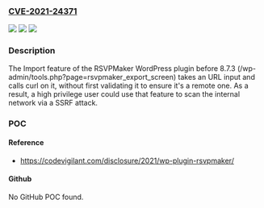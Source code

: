 ### [CVE-2021-24371](https://cve.mitre.org/cgi-bin/cvename.cgi?name=CVE-2021-24371)
![](https://img.shields.io/static/v1?label=Product&message=RSVPMaker&color=blue)
![](https://img.shields.io/static/v1?label=Version&message=8.7.3%3C%208.7.3%20&color=brighgreen)
![](https://img.shields.io/static/v1?label=Vulnerability&message=CWE-918%20Server-Side%20Request%20Forgery%20(SSRF)&color=brighgreen)

### Description

The Import feature of the RSVPMaker WordPress plugin before 8.7.3 (/wp-admin/tools.php?page=rsvpmaker_export_screen) takes an URL input and calls curl on it, without first validating it to ensure it's a remote one. As a result, a high privilege user could use that feature to scan the internal network via a SSRF attack.

### POC

#### Reference
- https://codevigilant.com/disclosure/2021/wp-plugin-rsvpmaker/

#### Github
No GitHub POC found.

